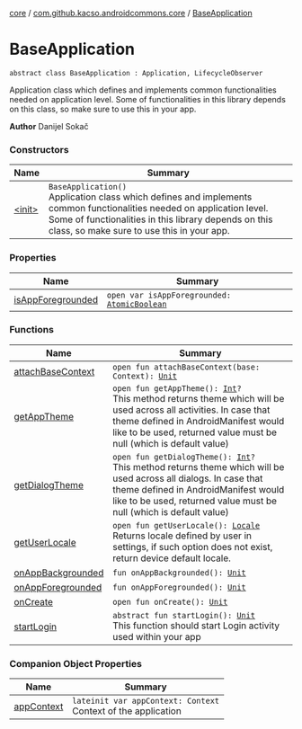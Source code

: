 [core](../../index.md) / [com.github.kacso.androidcommons.core](../index.md) / [BaseApplication](./index.md)

# BaseApplication

`abstract class BaseApplication : Application, LifecycleObserver`

Application class which defines and implements common functionalities needed on application level.
Some of functionalities in this library depends on this class, so make sure to use this in your app.

**Author**
Danijel Sokač

### Constructors

| Name | Summary |
|---|---|
| [&lt;init&gt;](-init-.md) | `BaseApplication()`<br>Application class which defines and implements common functionalities needed on application level. Some of functionalities in this library depends on this class, so make sure to use this in your app. |

### Properties

| Name | Summary |
|---|---|
| [isAppForegrounded](is-app-foregrounded.md) | `open var isAppForegrounded: `[`AtomicBoolean`](http://docs.oracle.com/javase/8/docs/api/java/util/concurrent/atomic/AtomicBoolean.html) |

### Functions

| Name | Summary |
|---|---|
| [attachBaseContext](attach-base-context.md) | `open fun attachBaseContext(base: Context): `[`Unit`](https://kotlinlang.org/api/latest/jvm/stdlib/kotlin/-unit/index.html) |
| [getAppTheme](get-app-theme.md) | `open fun getAppTheme(): `[`Int`](https://kotlinlang.org/api/latest/jvm/stdlib/kotlin/-int/index.html)`?`<br>This method returns theme which will be used across all activities. In case that theme defined in AndroidManifest would like to be used, returned value must be null (which is default value) |
| [getDialogTheme](get-dialog-theme.md) | `open fun getDialogTheme(): `[`Int`](https://kotlinlang.org/api/latest/jvm/stdlib/kotlin/-int/index.html)`?`<br>This method returns theme which will be used across all dialogs. In case that theme defined in AndroidManifest would like to be used, returned value must be null (which is default value) |
| [getUserLocale](get-user-locale.md) | `open fun getUserLocale(): `[`Locale`](http://docs.oracle.com/javase/8/docs/api/java/util/Locale.html)<br>Returns locale defined by user in settings, if such option does not exist, return device default locale. |
| [onAppBackgrounded](on-app-backgrounded.md) | `fun onAppBackgrounded(): `[`Unit`](https://kotlinlang.org/api/latest/jvm/stdlib/kotlin/-unit/index.html) |
| [onAppForegrounded](on-app-foregrounded.md) | `fun onAppForegrounded(): `[`Unit`](https://kotlinlang.org/api/latest/jvm/stdlib/kotlin/-unit/index.html) |
| [onCreate](on-create.md) | `open fun onCreate(): `[`Unit`](https://kotlinlang.org/api/latest/jvm/stdlib/kotlin/-unit/index.html) |
| [startLogin](start-login.md) | `abstract fun startLogin(): `[`Unit`](https://kotlinlang.org/api/latest/jvm/stdlib/kotlin/-unit/index.html)<br>This function should start Login activity used within your app |

### Companion Object Properties

| Name | Summary |
|---|---|
| [appContext](app-context.md) | `lateinit var appContext: Context`<br>Context of the application |
